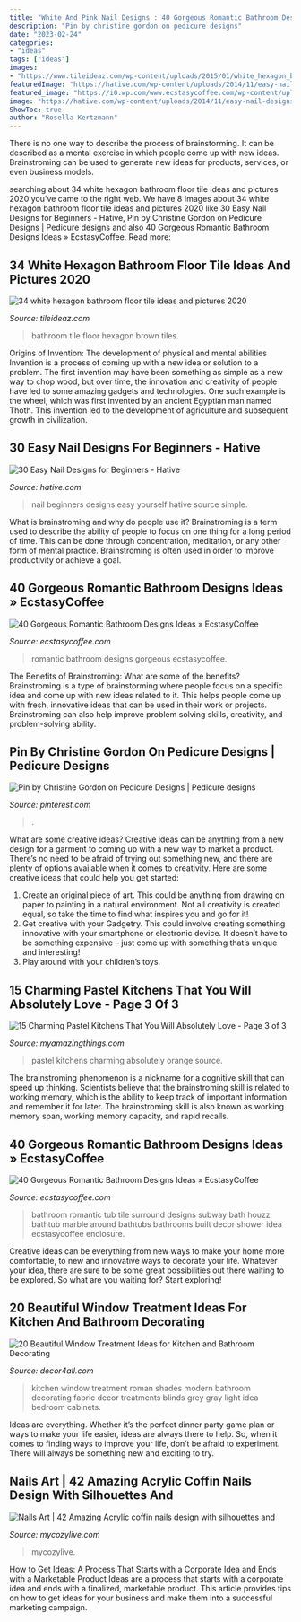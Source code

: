 ```yaml
---
title: "White And Pink Nail Designs : 40 Gorgeous Romantic Bathroom Designs Ideas » Ecstasycoffee"
description: "Pin by christine gordon on pedicure designs"
date: "2023-02-24"
categories:
- "ideas"
tags: ["ideas"]
images:
- "https://www.tileideaz.com/wp-content/uploads/2015/01/white_hexagon_bathroom_floor_tile_29.jpg"
featuredImage: "https://hative.com/wp-content/uploads/2014/11/easy-nail-designs/27-easy-nail-designs-for-beginners.jpg"
featured_image: "https://i0.wp.com/www.ecstasycoffee.com/wp-content/uploads/2016/10/Romantic-Bathroom-idea.jpg"
image: "https://hative.com/wp-content/uploads/2014/11/easy-nail-designs/27-easy-nail-designs-for-beginners.jpg"
ShowToc: true
author: "Rosella Kertzmann"
---
```



There is no one way to describe the process of brainstorming. It can be described as a mental exercise in which people come up with new ideas. Brainstroming can be used to generate new ideas for products, services, or even business models.

	

		
searching about 34 white hexagon bathroom floor tile ideas and pictures 2020 you've came to the right web. We have 8 Images about 34 white hexagon bathroom floor tile ideas and pictures 2020 like 30 Easy Nail Designs for Beginners - Hative, Pin by Christine Gordon on Pedicure Designs | Pedicure designs and also 40 Gorgeous Romantic Bathroom Designs Ideas » EcstasyCoffee. Read more:
		
    
## 34 White Hexagon Bathroom Floor Tile Ideas And Pictures 2020

<img loading=lazy src="https://www.tileideaz.com/wp-content/uploads/2015/01/white_hexagon_bathroom_floor_tile_29.jpg" onerror="this.onerror=null;this.src='https://tse4.mm.bing.net/th?id=OIP.26PTzi7kRLPbkUu8u-jGrQHaLE&amp;pid=15.1';" alt="34 white hexagon bathroom floor tile ideas and pictures 2020">

_Source: tileideaz.com_

>bathroom tile floor hexagon brown tiles. 

	

Origins of Invention: The development of physical and mental abilities
Invention is a process of coming up with a new idea or solution to a problem. The first invention may have been something as simple as a new way to chop wood, but over time, the innovation and creativity of people have led to some amazing gadgets and technologies. One such example is the wheel, which was first invented by an ancient Egyptian man named Thoth. This invention led to the development of agriculture and subsequent growth in civilization.

    
## 30 Easy Nail Designs For Beginners - Hative

<img loading=lazy src="https://hative.com/wp-content/uploads/2014/11/easy-nail-designs/27-easy-nail-designs-for-beginners.jpg" onerror="this.onerror=null;this.src='https://tse3.mm.bing.net/th?id=OIP.6bCxR0tzGvIhlcLXFK9oFQHaLG&amp;pid=15.1';" alt="30 Easy Nail Designs for Beginners - Hative">

_Source: hative.com_

>nail beginners designs easy yourself hative source simple. 

	

What is brainstroming and why do people use it?
Brainstroming is a term used to describe the ability of people to focus on one thing for a long period of time. This can be done through concentration, meditation, or any other form of mental practice. Brainstroming is often used in order to improve productivity or achieve a goal.

    
## 40 Gorgeous Romantic Bathroom Designs Ideas » EcstasyCoffee

<img loading=lazy src="https://i0.wp.com/www.ecstasycoffee.com/wp-content/uploads/2016/10/Romantic-Bathroom-Designs-Ideas-10.jpg" onerror="this.onerror=null;this.src='https://tse4.mm.bing.net/th?id=OIP.GmvUUMbKeSOjQoJuwAxhvgHaKG&amp;pid=15.1';" alt="40 Gorgeous Romantic Bathroom Designs Ideas » EcstasyCoffee">

_Source: ecstasycoffee.com_

>romantic bathroom designs gorgeous ecstasycoffee. 

	

The Benefits of Brainstroming: What are some of the benefits?
Brainstroming is a type of brainstorming where people focus on a specific idea and come up with new ideas related to it. This helps people come up with fresh, innovative ideas that can be used in their work or projects. Brainstroming can also help improve problem solving skills, creativity, and problem-solving ability.

    
## Pin By Christine Gordon On Pedicure Designs | Pedicure Designs

<img loading=lazy src="https://i.pinimg.com/736x/03/ac/66/03ac666fd3657ad96de99a52a60be4bb.jpg" onerror="this.onerror=null;this.src='https://tse4.mm.bing.net/th?id=OIP.sgeF0p4bjMBE2Pl4PW4K7QHaJ3&amp;pid=15.1';" alt="Pin by Christine Gordon on Pedicure Designs | Pedicure designs">

_Source: pinterest.com_

>. 

	

What are some creative ideas?
Creative ideas can be anything from a new design for a garment to coming up with a new way to market a product. There’s no need to be afraid of trying out something new, and there are plenty of options available when it comes to creativity. Here are some creative ideas that could help you get started: 
1. Create an original piece of art. This could be anything from drawing on paper to painting in a natural environment. Not all creativity is created equal, so take the time to find what inspires you and go for it! 
2. Get creative with your Gadgetry. This could involve creating something innovative with your smartphone or electronic device. It doesn’t have to be something expensive – just come up with something that’s unique and interesting! 
3. Play around with your children’s toys.

    
## 15 Charming Pastel Kitchens That You Will Absolutely Love - Page 3 Of 3

<img loading=lazy src="https://myamazingthings.com/wp-content/uploads/2017/03/orange-and-blue.jpg" onerror="this.onerror=null;this.src='https://tse4.mm.bing.net/th?id=OIP.Q_7EDhdYJixmzZNJGLL_SAHaJ3&amp;pid=15.1';" alt="15 Charming Pastel Kitchens That You Will Absolutely Love - Page 3 of 3">

_Source: myamazingthings.com_

>pastel kitchens charming absolutely orange source. 

	

The brainstroming phenomenon is a nickname for a cognitive skill that can speed up thinking. Scientists believe that the brainstroming skill is related to working memory, which is the ability to keep track of important information and remember it for later. The brainstroming skill is also known as working memory span, working memory capacity, and rapid recalls.

    
## 40 Gorgeous Romantic Bathroom Designs Ideas » EcstasyCoffee

<img loading=lazy src="https://i0.wp.com/www.ecstasycoffee.com/wp-content/uploads/2016/10/Romantic-Bathroom-idea.jpg" onerror="this.onerror=null;this.src='https://tse3.mm.bing.net/th?id=OIP.l7IzUj7hrhF80WaCauac6wHaJ4&amp;pid=15.1';" alt="40 Gorgeous Romantic Bathroom Designs Ideas » EcstasyCoffee">

_Source: ecstasycoffee.com_

>bathroom romantic tub tile surround designs subway bath houzz bathtub marble around bathtubs bathrooms built decor shower idea ecstasycoffee enclosure. 

	

Creative ideas can be everything from new ways to make your home more comfortable, to new and innovative ways to decorate your life. Whatever your idea, there are sure to be some great possibilities out there waiting to be explored. So what are you waiting for? Start exploring!

    
## 20 Beautiful Window Treatment Ideas For Kitchen And Bathroom Decorating

<img loading=lazy src="http://www.decor4all.com/wp-content/uploads/2015/07/modern-kitchen-decor-roman-shades-window-treatment-ideas-7.jpg" onerror="this.onerror=null;this.src='https://tse3.mm.bing.net/th?id=OIP.Vw0JFy0Sa__ciFjNRouHyQAAAA&amp;pid=15.1';" alt="20 Beautiful Window Treatment Ideas for Kitchen and Bathroom Decorating">

_Source: decor4all.com_

>kitchen window treatment roman shades modern bathroom decorating fabric decor treatments blinds grey gray light idea bedroom cabinets. 

	

Ideas are everything. Whether it’s the perfect dinner party game plan or ways to make your life easier, ideas are always there to help. So, when it comes to finding ways to improve your life, don’t be afraid to experiment. There will always be something new and exciting to try.

    
## Nails Art | 42 Amazing Acrylic Coffin Nails Design With Silhouettes And

<img loading=lazy src="https://mycozylive.com/wp-content/uploads/2021/02/19-8.jpg" onerror="this.onerror=null;this.src='https://tse1.mm.bing.net/th?id=OIP.SvsVxS_gzaJjXRrHQVNHZAHaKN&amp;pid=15.1';" alt="Nails Art | 42 Amazing Acrylic coffin nails design with silhouettes and">

_Source: mycozylive.com_

>mycozylive. 

	

How to Get Ideas: A Process That Starts with a Corporate Idea and Ends with a Marketable Product
Ideas are a process that starts with a corporate idea and ends with a finalized, marketable product. This article provides tips on how to get ideas for your business and make them into a successful marketing campaign.


